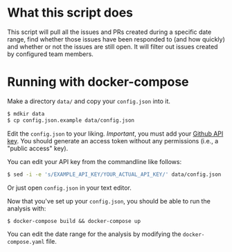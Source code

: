 # What this script does

This script will pull all the issues and PRs created during a specific
date range, find whether those issues have been responded to (and how
quickly) and whether or not the issues are still open. It will filter
out issues created by configured team members. 

# Running with docker-compose

Make a directory `data/` and copy your `config.json` into it.

```bash
$ mdkir data
$ cp config.json.example data/config.json
```

Edit the `config.json` to your liking. *Important*, you must add
your [Github API key](https://github.com/settings/tokens). You should
generate an access token without any permissions (i.e., a "public access"
key).


You can edit your API key from the commandline like follows:

```bash
$ sed -i -e 's/EXAMPLE_API_KEY/YOUR_ACTUAL_API_KEY/' data/config.json
```

Or just open `config.json` in your text editor.


Now that you've set up your `config.json`, you should be able to run the analysis
with:

```
$ docker-compose build && docker-compose up
```

You can edit the date range for the analysis by modifying the `docker-compose.yaml` file.

